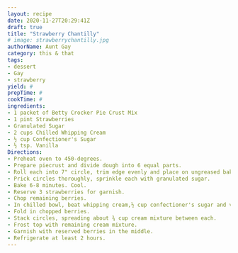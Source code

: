```yaml
--- 
layout: recipe 
date: 2020-11-27T20:29:41Z 
draft: true 
title: "Strawberry Chantilly" 
# image: strawberrychantilly.jpg 
authorName: Aunt Gay 
category: this & that 
tags: 
- dessert 
- Gay 
- strawberry 
yield: # 
prepTime: # 
cookTime: # 
ingredients: 
- 1 packet of Betty Crocker Pie Crust Mix 
- 1 pint Strawberries 
- Granulated Sugar 
- 2 cups Chilled Whipping Cream 
- ½ cup Confectioner's Sugar 
- ½ tsp. Vanilla 
Directions: 
- Preheat oven to 450-degrees. 
- Prepare piecrust and divide dough into 6 equal parts. 
- Roll each into 7" circle, trim edge evenly and place on ungreased baking sheet. 
- Prick circles thoroughly, sprinkle each with granulated sugar. 
- Bake 6-8 minutes. Cool. 
- Reserve 3 strawberries for garnish. 
- Chop remaining berries. 
- In chilled bowl, beat whipping cream,½ cup confectioner's sugar and vanilla until stiff. 
- Fold in chopped berries. 
- Stack circles, spreading about ¾ cup cream mixture between each. 
- Frost top with remaining cream mixture. 
- Garnish with reserved berries in the middle. 
- Refrigerate at least 2 hours. 
---
```

